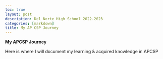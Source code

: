 ```yaml
---
toc: true
layout: post
description: Del Norte High School 2022-2023  
categories: [markdown]
title: My AP CSP Journey 
---
```


**My APCSP Journey**
<p>Here is where I will document my learning & acquired knowledge in APCSP</p>